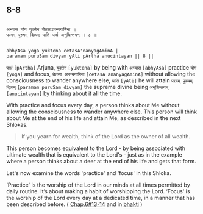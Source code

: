 ## 8-8


```shloka-sa

अभ्यास योग युक्तेन चेतसाऽनन्यगामिना ।
परमम् पुरुषम् दिव्यम् याति पार्थ अनुचिन्तयन् ॥ ८ ॥

```
```shloka-sa-hk

abhyAsa yoga yuktena cetasA'nanyagAminA |
paramam puruSam divyam yAti pArtha anucintayan || 8 ||

```
`पार्थ` `[pArtha]` Arjuna, `युक्तेन` `[yuktena]` by being with `अभ्यास` `[abhyAsa]` practice `योग` `[yoga]` and focus, `चेतसा अनन्यगामिना` `[cetasA ananyagAminA]` without allowing the consciousness to wander anywhere else, `याति` `[yAti]` he will attain `परमम् पुरुषम् दिव्यम्` `[paramam puruSam divyam]` the supreme divine being `अनुचिन्तयन्` `[anucintayan]` by thinking about it all the time.

With practice and focus every day, a person thinks about Me without allowing the consciousness to wander anywhere else. This person will think about Me at the end of his life and attain Me, as described in the next Shlokas. 



<a name='applnote_137'></a>
> If you yearn for wealth, think of the Lord as the owner of all wealth.



This person becomes equivalent to the Lord - by being associated with ultimate wealth that is equivalent to the Lord's - just as in the example where a person thinks about a deer at the end of his life and gets that form.

Let's now examine the words 'practice' and 'focus' in this Shloka. 

‘Practice' is the worship of the Lord in our minds at all times permitted by daily routine. It’s about making a habit of worshipping the Lord. ‘Focus' is the worship of the Lord every day at a dedicated time, in a manner that has been described before. (
[Chap.6#13-14](_13-14)
 and in 
[bhakti](Chapter_7.md#bhakti_a_defn)
)


